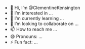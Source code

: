 - 👋 Hi, I’m @ClementineKensington
- 👀 I’m interested in ...
- 🌱 I’m currently learning ...
- 💞️ I’m looking to collaborate on ...
- 📫 How to reach me ...
- 😄 Pronouns: ...
- ⚡ Fun fact: ...

<!---
ClementineKensington/ClementineKensington is a ✨ special ✨ repository because its `README.md` (this file) appears on your GitHub profile.
You can click the Preview link to take a look at your changes.
--->
